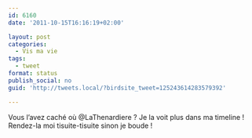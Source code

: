 ```yaml
---
id: 6160
date: '2011-10-15T16:16:19+02:00'

layout: post
categories:
  - Vis ma vie
tags:
  - tweet
format: status
publish_social: no
guid: 'http://tweets.local/?birdsite_tweet=125243614283579392'

---
```


Vous l’avez caché où @LaThenardiere ? Je la voit plus dans ma timeline ! Rendez-la moi tisuite-tisuite sinon je boude !